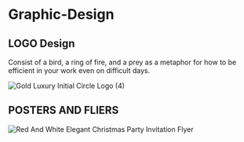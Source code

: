 # Graphic-Design

## LOGO Design
Consist of a bird, a ring of fire, and a prey as a metaphor for how to be efficient in your work even on difficult days. 

![Gold Luxury Initial Circle Logo (4)](https://user-images.githubusercontent.com/100293680/212480001-bef2b14a-bd0f-4910-a651-abfb97e40b25.png)

## POSTERS AND FLIERS

![Red And White Elegant Christmas Party Invitation Flyer](https://user-images.githubusercontent.com/100293680/212547357-2f66a453-a519-4dc6-8080-85c4d4e79ed0.png)
